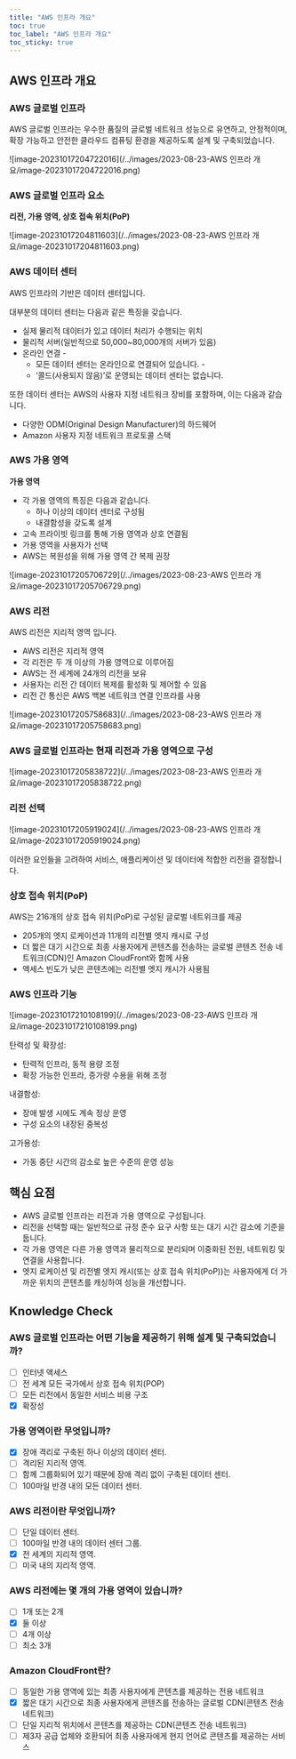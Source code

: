 ```yaml
---
title: "AWS 인프라 개요"
toc: true
toc_label: "AWS 인프라 개요"
toc_sticky: true
---
```


## AWS 인프라 개요

### AWS 글로벌 인프라

AWS 글로벌 인프라는 우수한 품질의 글로벌 네트워크 성능으로 유연하고, 안정적이며, 확장 가능하고 안전한 클라우드 컴퓨팅 환경을 제공하도록 설계 및 구축되었습니다. 

![image-20231017204722016](/../images/2023-08-23-AWS 인프라 개요/image-20231017204722016.png)

### AWS 글로벌 인프라 요소

**리전, 가용 영역, 상호 접속 위치(PoP)**

![image-20231017204811603](/../images/2023-08-23-AWS 인프라 개요/image-20231017204811603.png)

### AWS 데이터 센터

AWS 인프라의 기반은 데이터 센터입니다.

 대부분의 데이터 센터는 다음과 같은 특징을 갖습니다.  

- 실제 물리적 데이터가 있고 데이터 처리가 수행되는 위치  
- 물리적 서버(일반적으로 50,000~80,000개의 서버가 있음)  
- 온라인 연결 - 
  - 모든 데이터 센터는 온라인으로 연결되어 있습니다. -
  - ‘콜드(사용되지 않음)’로 운영되는 데이터 센터는 없습니다. 

또한 데이터 센터는 AWS의 사용자 지정 네트워크 장비를 포함하며, 이는 다음과 같습니다.  

- 다양한 ODM(Original Design Manufacturer)의 하드웨어  
- Amazon 사용자 지정 네트워크 프로토콜 스택

### AWS 가용 영역

**가용 영역**

- 각 가용 영역의 특징은 다음과 같습니다. 
  - 하나 이상의 데이터 센터로 구성됨 
  - 내결함성을 갖도록 설계  
- 고속 프라이빗 링크를 통해 가용 영역과 상호 연결됨  
- 가용 영역을 사용자가 선택  
- AWS는 복원성을 위해 가용 영역 간 복제 권장

![image-20231017205706729](/../images/2023-08-23-AWS 인프라 개요/image-20231017205706729.png)

### AWS 리전

AWS 리전은 지리적 영역 입니다.

-  AWS 리전은 지리적 영역  
- 각 리전은 두 개 이상의 가용 영역으로 이루어짐  
- AWS는 전 세계에 24개의 리전을 보유  
- 사용자는 리전 간 데이터 복제를 활성화 및 제어할 수 있음  
- 리전 간 통신은 AWS 백본 네트워크 연결 인프라를 사용

![image-20231017205758683](/../images/2023-08-23-AWS 인프라 개요/image-20231017205758683.png)

### AWS 글로벌 인프라는 현재 리전과 가용 영역으로 구성

![image-20231017205838722](/../images/2023-08-23-AWS 인프라 개요/image-20231017205838722.png)

### 리전 선택

![image-20231017205919024](/../images/2023-08-23-AWS 인프라 개요/image-20231017205919024.png)

이러한 요인들을 고려하여 서비스, 애플리케이션 및 데이터에 적합한 리전을 결정합니다.

### 상호 접속 위치(PoP)

AWS는 216개의 상호 접속 위치(PoP)로 구성된 글로벌 네트위크를 제공

- 205개의 엣지 로케이션과 11개의 리전별 엣지 캐시로 구성  
- 더 짧은 대기 시간으로 최종 사용자에게 콘텐츠를 전송하는 글로벌 콘텐츠 전송 네트워크(CDN)인 Amazon CloudFront와 함께 사용  
- 액세스 빈도가 낮은 콘텐츠에는 리전별 엣지 캐시가 사용됨

### AWS  인프라 기능

![image-20231017210108199](/../images/2023-08-23-AWS 인프라 개요/image-20231017210108199.png)

탄력성 및 확장성:  

- 탄력적 인프라, 동적 용량 조정  
- 확장 가능한 인프라, 증가량 수용을 위해 조정 

내결함성:  

- 장애 발생 시에도 계속 정상 운영  
- 구성 요소의 내장된 중복성 

고가용성:  

- 가동 중단 시간의 감소로 높은 수준의 운영 성능

## 핵심 요점

- AWS 글로벌 인프라는 리전과 가용 영역으로 구성됩니다.  
- 리전을 선택할 때는 일반적으로 규정 준수 요구 사항 또는 대기 시간 감소에 기준을 둡니다.  
- 각 가용 영역은 다른 가용 영역과 물리적으로 분리되며 이중화된 전원, 네트워킹 및 연결을 사용합니다.  
- 엣지 로케이션 및 리전별 엣지 캐시(또는 상호 접속 위치(PoP))는 사용자에게 더 가까운 위치의 콘텐츠를 캐싱하여 성능을 개선합니다.

## Knowledge Check

### AWS 글로벌 인프라는 어떤 기능을 제공하기 위해 설계 및 구축되었습니까? 

- [ ] 인터넷 액세스 
- [ ] 전 세계 모든 국가에서 상호 접속 위치(POP) 
- [ ] 모든 리전에서 동일한 서비스 비용 구조 
- [x] 확장성

### 가용 영역이란 무엇입니까?

- [x] 장애 격리로 구축된 하나 이상의 데이터 센터.
- [ ] 격리된 지리적 영역.
- [ ] 함께 그룹화되어 있기 때문에 장애 격리 없이 구축된 데이터 센터.
- [ ] 100마일 반경 내의 모든 데이터 센터.

### AWS 리전이란 무엇입니까?

- [ ] 단일 데이터 센터.
- [ ] 100마일 반경 내의 데이터 센터 그룹.
- [x] 전 세계의 지리적 영역.
- [ ] 미국 내의 지리적 영역.

### AWS 리전에는 몇 개의 가용 영역이 있습니까?

- [ ] 1개 또는 2개
- [x] 둘 이상
- [ ] 4개 이상 
- [ ] 최소 3개

### Amazon CloudFront란?

- [ ] 동일한 가용 영역에 있는 최종 사용자에게 콘텐츠를 제공하는 전용 네트워크
- [x] 짧은 대기 시간으로 최종 사용자에게 콘텐츠를 전송하는 글로벌 CDN(콘텐츠 전송 네트워크)
- [ ] 단일 지리적 위치에서 콘텐츠를 제공하는 CDN(콘텐츠 전송 네트워크)
- [ ] 제3자 공급 업체와 호환되어 최종 사용자에게 현지 언어로 콘텐츠를 제공하는 서비스